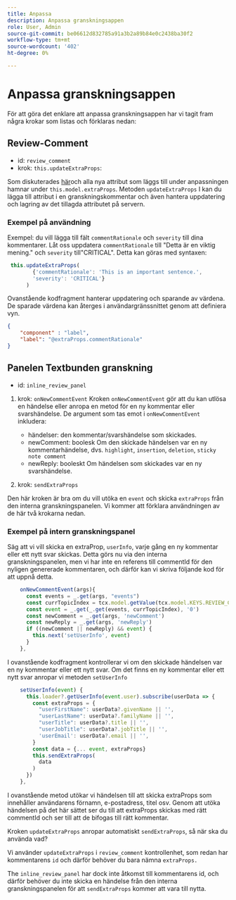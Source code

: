 ```yaml
---
title: Anpassa
description: Anpassa granskningsappen
role: User, Admin
source-git-commit: be06612d832785a91a3b2a89b84e0c2438ba30f2
workflow-type: tm+mt
source-wordcount: '402'
ht-degree: 0%

---
```



# Anpassa granskningsappen

För att göra det enklare att anpassa granskningsappen har vi tagit fram några krokar som listas och förklaras nedan:

## Review-Comment

- id: `review_comment`
- krok: `this.updateExtraProps`:

Som diskuterades [här](../../aem_guides_framework/basic-customisation.md)och alla nya attribut som läggs till under anpassningen hamnar under `this.model.extraProps`. Metoden `updateExtraProps` I kan du lägga till attribut i en granskningskommentar och även hantera uppdatering och lagring av det tillagda attributet på servern.

### Exempel på användning

Exempel: du vill lägga till fält `commentRationale` och `severity` till dina kommentarer.
Låt oss uppdatera `commentRationale` till &quot;Detta är en viktig mening.&quot; och `severity` till&quot;CRITICAL&quot;.
Detta kan göras med syntaxen:

```typescript
 this.updateExtraProps(
        {'commentRationale': 'This is an important sentence.',
        'severity': 'CRITICAL'}
      )
```

Ovanstående kodfragment hanterar uppdatering och sparande av värdena. De sparade värdena kan återges i användargränssnittet genom att definiera vyn.

```JSON
{
    "component" : "label",
    "label": "@extraProps.commentRationale"
}
```

## Panelen Textbunden granskning

- id: `inline_review_panel`

1. krok: `onNewCommentEvent`
Kroken `onNewCommentEvent` gör att du kan utlösa en händelse eller anropa en metod för en ny kommentar eller svarshändelse.
De argument som tas emot i `onNewCommentEvent` inkludera:
   - händelser: den kommentar/svarshändelse som skickades.
   - newComment: boolesk Om den skickade händelsen var en ny kommentarhändelse, dvs. `highlight`, `insertion`, `deletion`, `sticky note comment`
   - newReply: booleskt Om händelsen som skickades var en ny svarshändelse.

2. krok: `sendExtraProps`

Den här kroken är bra om du vill utöka en `event` och skicka `extraProps` från den interna granskningspanelen. Vi kommer att förklara användningen av de här två krokarna nedan.

### Exempel på intern granskningspanel

Säg att vi vill skicka en extraProp, `userInfo`, varje gång en ny kommentar eller ett nytt svar skickas. Detta görs nu via den interna granskningspanelen, men vi har inte en referens till commentId för den nyligen genererade kommentaren, och därför kan vi skriva följande kod för att uppnå detta.

```typescript
    onNewCommentEvent(args){
      const events = _.get(args, "events")
      const currTopicIndex = tcx.model.getValue(tcx.model.KEYS.REVIEW_CURR_TOPIC) || this.model.currTopicIndex || "0"
      const event = _.get(_.get(events, currTopicIndex), '0')
      const newComment = _.get(args, 'newComment')
      const newReply = _.get(args, 'newReply')
      if ((newComment || newReply) && event) {
        this.next('setUserInfo', event)
      }
    },
```

I ovanstående kodfragment kontrollerar vi om den skickade händelsen var en ny kommentar eller ett nytt svar. Om det finns en ny kommentar eller ett nytt svar anropar vi metoden `setUserInfo`

```typescript
    setUserInfo(event) {
      this.loader?.getUserInfo(event.user).subscribe(userData => {
        const extraProps = {
          "userFirstName": userData?.givenName || '',
          "userLastName": userData?.familyName || '',
          "userTitle": userData?.title || '',
          "userJobTitle": userData?.jobTitle || '',
          'userEmail': userData?.email || '',
        }
        const data = {... event, extraProps}
        this.sendExtraProps(
          data
        )
      })
    },
```

I ovanstående metod utökar vi händelsen till att skicka extraProps som innehåller användarens förnamn, e-postadress, titel osv. Genom att utöka händelsen på det här sättet ser du till att extraProps skickas med rätt commentId och ser till att de bifogas till rätt kommentar.

Kroken `updateExtraProps` anropar automatiskt `sendExtraProps`, så när ska du använda vad?

Vi använder `updateExtraProps` i `review_comment` kontrollenhet, som redan har kommentarens `id` och därför behöver du bara nämna `extraProps.`

The `inline_review_panel` har dock inte åtkomst till kommentarens id, och därför behöver du inte skicka en händelse från den interna granskningspanelen för att `sendExtraProps` kommer att vara till nytta.
